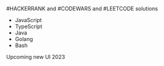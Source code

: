 #HACKERRANK and #CODEWARS and #LEETCODE solutions
- JavaScript
- TypeScript
- Java
- Golang
- Bash


Upcoming new UI 2023
